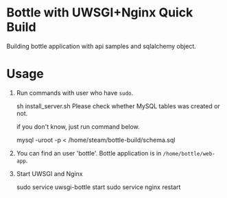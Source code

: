 # Bottle with UWSGI+Nginx Quick Build

Building bottle application with api samples and sqlalchemy object.

# Usage

  1. Run commands with user who have `sudo`.

        sh install_server.sh
     Please check whether MySQL tables was created or not.
     
     if you don't know, just run command below.
     
        mysql -uroot -p < /home/steam/bottle-build/schema.sql
     
  2. You can find an user 'bottle'.
     Bottle application is in `/home/bottle/web-app`.

  3. Start UWSGI and Nginx

        sudo service uwsgi-bottle start
        sudo service nginx restart
